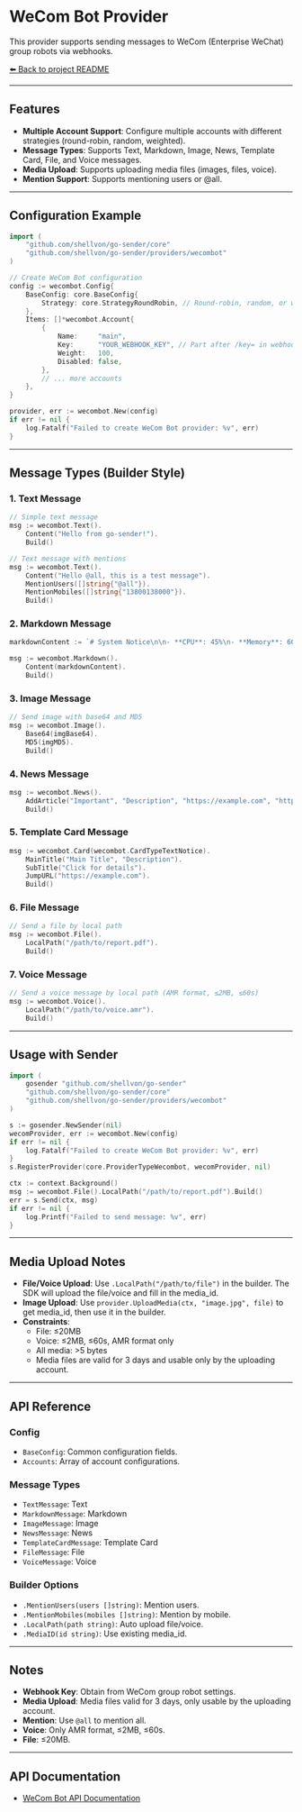 # WeCom Bot Provider

This provider supports sending messages to WeCom (Enterprise WeChat) group robots via webhooks.

[⬅️ Back to project README](../../README.md)

---

## Features

- **Multiple Account Support**: Configure multiple accounts with different strategies (round-robin, random, weighted).
- **Message Types**: Supports Text, Markdown, Image, News, Template Card, File, and Voice messages.
- **Media Upload**: Supports uploading media files (images, files, voice).
- **Mention Support**: Supports mentioning users or @all.

---

## Configuration Example

```go
import (
    "github.com/shellvon/go-sender/core"
    "github.com/shellvon/go-sender/providers/wecombot"
)

// Create WeCom Bot configuration
config := wecombot.Config{
    BaseConfig: core.BaseConfig{
        Strategy: core.StrategyRoundRobin, // Round-robin, random, or weighted
    },
    Items: []*wecombot.Account{
        {
            Name:     "main",
            Key:      "YOUR_WEBHOOK_KEY", // Part after /key= in webhook URL
            Weight:   100,
            Disabled: false,
        },
        // ... more accounts
    },
}

provider, err := wecombot.New(config)
if err != nil {
    log.Fatalf("Failed to create WeCom Bot provider: %v", err)
}
```

---

## Message Types (Builder Style)

### 1. Text Message

```go
// Simple text message
msg := wecombot.Text().
    Content("Hello from go-sender!").
    Build()

// Text message with mentions
msg := wecombot.Text().
    Content("Hello @all, this is a test message").
    MentionUsers([]string{"@all"}).
    MentionMobiles([]string{"13800138000"}).
    Build()
```

### 2. Markdown Message

```go
markdownContent := `# System Notice\n\n- **CPU**: 45%\n- **Memory**: 60%\n- **Disk**: 75%\n\n> System OK\n\n[View Details](https://example.com)`

msg := wecombot.Markdown().
    Content(markdownContent).
    Build()
```

### 3. Image Message

```go
// Send image with base64 and MD5
msg := wecombot.Image().
    Base64(imgBase64).
    MD5(imgMD5).
    Build()
```

### 4. News Message

```go
msg := wecombot.News().
    AddArticle("Important", "Description", "https://example.com", "https://example.com/image.jpg").
    Build()
```

### 5. Template Card Message

```go
msg := wecombot.Card(wecombot.CardTypeTextNotice).
    MainTitle("Main Title", "Description").
    SubTitle("Click for details").
    JumpURL("https://example.com").
    Build()
```

### 6. File Message

```go
// Send a file by local path
msg := wecombot.File().
    LocalPath("/path/to/report.pdf").
    Build()
```

### 7. Voice Message

```go
// Send a voice message by local path (AMR format, ≤2MB, ≤60s)
msg := wecombot.Voice().
    LocalPath("/path/to/voice.amr").
    Build()
```

---

## Usage with Sender

```go
import (
    gosender "github.com/shellvon/go-sender"
    "github.com/shellvon/go-sender/core"
    "github.com/shellvon/go-sender/providers/wecombot"
)

s := gosender.NewSender(nil)
wecomProvider, err := wecombot.New(config)
if err != nil {
    log.Fatalf("Failed to create WeCom Bot provider: %v", err)
}
s.RegisterProvider(core.ProviderTypeWecombot, wecomProvider, nil)

ctx := context.Background()
msg := wecombot.File().LocalPath("/path/to/report.pdf").Build()
err = s.Send(ctx, msg)
if err != nil {
    log.Printf("Failed to send message: %v", err)
}
```

---

## Media Upload Notes

- **File/Voice Upload**: Use `.LocalPath("/path/to/file")` in the builder. The SDK will upload the file/voice and fill in the media_id.
- **Image Upload**: Use `provider.UploadMedia(ctx, "image.jpg", file)` to get media_id, then use it in the builder.
- **Constraints**:
  - File: ≤20MB
  - Voice: ≤2MB, ≤60s, AMR format only
  - All media: >5 bytes
  - Media files are valid for 3 days and usable only by the uploading account.

---

## API Reference

### Config

- `BaseConfig`: Common configuration fields.
- `Accounts`: Array of account configurations.

### Message Types

- `TextMessage`: Text
- `MarkdownMessage`: Markdown
- `ImageMessage`: Image
- `NewsMessage`: News
- `TemplateCardMessage`: Template Card
- `FileMessage`: File
- `VoiceMessage`: Voice

### Builder Options

- `.MentionUsers(users []string)`: Mention users.
- `.MentionMobiles(mobiles []string)`: Mention by mobile.
- `.LocalPath(path string)`: Auto upload file/voice.
- `.MediaID(id string)`: Use existing media_id.

---

## Notes

- **Webhook Key**: Obtain from WeCom group robot settings.
- **Media Upload**: Media files valid for 3 days, only usable by the uploading account.
- **Mention**: Use `@all` to mention all.
- **Voice**: Only AMR format, ≤2MB, ≤60s.
- **File**: ≤20MB.

---

## API Documentation

- [WeCom Bot API Documentation](https://developer.work.weixin.qq.com/document/path/91770)
